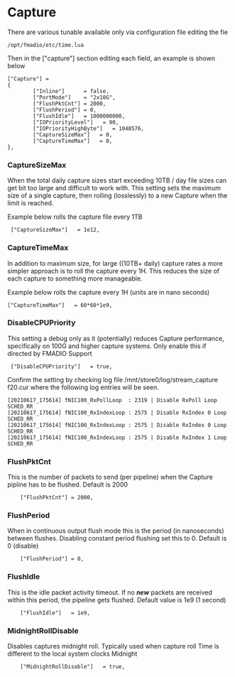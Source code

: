 # Capture

There are various tunable available only via configuration file editing the fie

```text
/opt/fmadio/etc/time.lua
```

Then in the \["capture"\] section editing each field, an example is shown below

```text
["Capture"] =
{
        ["Inline"]      = false,
        ["PortMode"]    = "2x10G",
        ["FlushPktCnt"] = 2000,
        ["FlushPeriod"] = 0,
        ["FlushIdle"]   = 1000000000,
        ["IOPriorityLevel"]   = 90,
        ["IOPriorityHighByte"]   = 1048576,
        ["CaptureSizeMax"]   = 0,
        ["CaptureTimeMax"]   = 0,
},
```

### CaptureSizeMax

When the total daily capture sizes start exceeding 10TB / day file sizes can get bit too large and difficult to work with. This setting sets the maximum size of a single capture, then rolling \(losslessly\) to a new Capture when the limit is reached. 

Example below rolls the capture file every 1TB

```text
 ["CaptureSizeMax"]   = 1e12,
```

### CaptureTimeMax

In addition to maximum size, for large \(\(10TB+ daily\) capture rates a more simpler approach is to roll the capture every 1H. This reduces the size of each capture to something more manageable.

Example below rolls the capture every 1H \(units are in nano seconds\)

```text
["CaptureTimeMax"]   = 60*60*1e9,
```

### DisableCPUPriority

This setting a debug only as it \(potentially\) reduces Capture performance, specifically on 100G and higher capture systems. Only enable this if directed by FMADIO Support

```text
 ["DisableCPUPriority"]   = true, 
```

Confirm the setting by checking log file /mnt/store0/log/stream\_capture f20.cur where the following log entries will be seen. 

```text
[20210617_175614] fNIC100_RxPollLoop  : 2319 | Disable RxPoll Loop SCHED_RR
[20210617_175614] fNIC100_RxIndexLoop : 2575 | Disable RxIndex 0 Loop SCHED_RR
[20210617_175614] fNIC100_RxIndexLoop : 2575 | Disable RxIndex 0 Loop SCHED_RR
[20210617_175614] fNIC100_RxIndexLoop : 2575 | Disable RxIndex 1 Loop SCHED_RR
```

### FlushPktCnt

This is the number of packets to send \(per pipeline\) when the Capture pipline has to be flushed. Default is 2000

```text
    ["FlushPktCnt"] = 2000,
```

### FlushPeriod

When in continuous output flush mode this is the period \(in nanoseconds\) between flushes. Disabling constant period flushing set this to 0. Default is 0 \(disable\)

```text
    ["FlushPeriod"] = 0,
```

### FlushIdle

This is the idle packet activity timeout. If no _**new**_ packets are received within this period, the pipeline gets flushed. Default value is 1e9 \(1 second\)

```text
    ["FlushIdle"]   = 1e9,
```

### MidnightRollDisable

Disables captures midnight roll. Typically used when capture roll Time is different to the local system clocks Midnight

```text
    ["MidnightRollDisable"]   = true,
```

